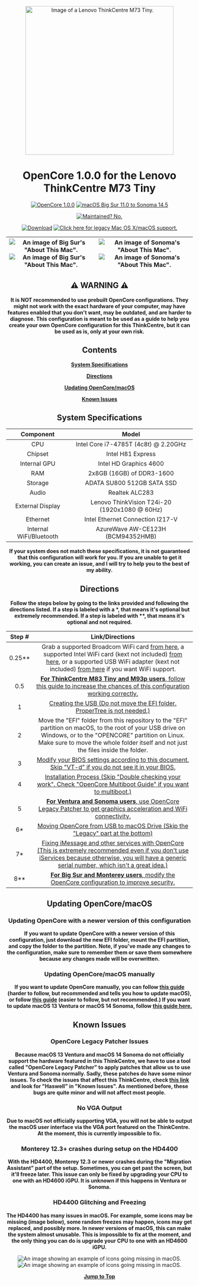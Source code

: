 <div align="center">

  <img src="https://github.com/UHDbits/M73-Tiny-OpenCore/raw/main/Resources/Images/ThinkCentre.png" alt="Image of a Lenovo ThinkCentre M73 Tiny." width="400px"/>
  
  # **OpenCore 1.0.0 for the Lenovo ThinkCentre M73 Tiny**
  
  [![OpenCore 1.0.0](https://img.shields.io/badge/OpenCore-1.0.0-004852)](https://github.com/acidanthera/OpenCorePkg)
  [![macOS Big Sur 11.0 to Sonoma 14.5](https://img.shields.io/badge/macOS-Big%20Sur%2011.0%20to%20Sonoma%2014.5-7D1B35?logo=apple)](https://apple.com/macos/sonoma)
  
  [![Maintained? No.](https://img.shields.io/badge/Maintained%3F-No.-772518)](https://github.com/UHDbits/M73-Tiny-OpenCore/commits)
  
  [![Download](https://img.shields.io/badge/Download-114B14?logo=data:image/svg+xml;base64,PHN2ZyB4bWxucz0iaHR0cDovL3d3dy53My5vcmcvMjAwMC9zdmciIHZpZXdCb3g9IjAgMCAyNCAyNCIgd2lkdGg9IjI0IiBoZWlnaHQ9IjI0Ij48cGF0aCBkPSJNNC45NyAxMS4wM2EuNzUuNzUgMCAxIDEgMS4wNi0xLjA2TDExIDE0Ljk0VjIuNzVhLjc1Ljc1IDAgMCAxIDEuNSAwdjEyLjE5bDQuOTctNC45N2EuNzUuNzUgMCAxIDEgMS4wNiAxLjA2bC02LjI1IDYuMjVhLjc1Ljc1IDAgMCAxLTEuMDYgMGwtNi4yNS02LjI1Wm0tLjIyIDkuNDdhLjc1Ljc1IDAgMCAwIDAgMS41aDE0LjVhLjc1Ljc1IDAgMCAwIDAtMS41SDQuNzVaIiBzdHlsZT0iZmlsbDojZmZmZmZmIj48L3BhdGg+PC9zdmc+)](https://github.com/UHDbits/M73-Tiny-OpenCore/releases/latest)
  [![Click here for legacy Mac OS X/macOS support.](https://img.shields.io/badge/Click%20here%20for%20legacy%20Mac%20OS%20X%2FmacOS%20support.-792316)](https://github.com/UHDbits/M73-Tiny-OpenCore/tree/legacy)
  
  | ![An image of Big Sur's "About This Mac".](/Resources/Images/About%20This%20Mac/DarkBigSurAboutThisMac.png#gh-dark-mode-only) ![An image of Big Sur's "About This Mac".](/Resources/Images/About%20This%20Mac/LightBigSurAboutThisMac.png#gh-light-mode-only) | ![An image of Sonoma's "About This Mac".](/Resources/Images/About%20This%20Mac/DarkSonomaAboutThisMac.png#gh-dark-mode-only) ![An image of Sonoma's "About This Mac".](/Resources/Images/About%20This%20Mac/LightSonomaAboutThisMac.png#gh-light-mode-only) |
  | ----------------------------------------- | ----------------------------------------- |
  
  ## ⚠️ WARNING ⚠️
  
  **It is NOT recommended to use prebuilt OpenCore configurations. They might not work with the exact hardware of your computer, may have features enabled that you don't want, may be outdated, and are harder to diagnose. This configuration is meant to be used as a guide to help you create your own OpenCore configuration for this ThinkCentre, but it can be used as is, only at your own risk.**
  
  ## Contents
  
  [**System Specifications**](#system-specifications)
  
  [**Directions**](#directions)

  [**Updating OpenCore/macOS**](#updating-opencoremacos)

  [**Known Issues**](#known-issues)
  
  ## System Specifications
  
  | Component | Model |
  | :-: | :-: |
  | CPU | Intel Core i7-4785T (4c8t) @ 2.20GHz |
  | Chipset | Intel H81 Express |
  | Internal GPU | Intel HD Graphics 4600 |
  | RAM | 2x8GB (16GB) of DDR3-1600 |
  | Storage | ADATA SU800 512GB SATA SSD |
  | Audio | Realtek ALC283 |
  | External Display | Lenovo ThinkVision T24i-20 (1920x1080 @ 60Hz)
  | Ethernet | Intel Ethernet Connection I217-V |
  | Internal WiFi/Bluetooth | AzureWave AW-CE123H (BCM94352HMB) |
  
  **If your system does not match these specifications, it is not guaranteed that this configuration will work for you. If you are unable to get it working, you can create an issue, and I will try to help you to the best of my ability.**

  ## Directions
  
  **Follow the steps below by going to the links provided and following the directions listed. If a step is labeled with a &#42;, that means it's optional but extremely recommended. If a step is labeled with &#42;&#42;, that means it's optional and not required.**

  | Step # | Link/Directions |
  | :-: | :-: |
  | 0.25** | Grab a supported Broadcom WiFi card [from here](https://dortania.github.io/Wireless-Buyers-Guide/types-of-wireless-card/mpcie.html), a supported Intel WiFi card (kext not included) [from here](https://openintelwireless.github.io/itlwm/Compat.html#), or a supported USB WiFi adapter (kext not included) [from here](https://github.com/chris1111/Wireless-USB-OC-Big-Sur-Adapter#%EF%B8%8E---known-working-and-testing-adapter) if you want WiFi support. |
  | 0.5 | [**For ThinkCentre M83 Tiny and M93p users**, follow this guide to increase the chances of this configuration working correctly.](/Resources/Documentation/M83andM93.md) |
  | 1 | [Creating the USB (Do not move the EFI folder. ProperTree is not needed.)](https://dortania.github.io/OpenCore-Install-Guide/installer-guide/#making-the-installer) |
  | 2 | Move the "EFI" folder from this repository to the "EFI" partition on macOS, to the root of your USB drive on Windows, or to the "OPENCORE" partition on Linux. Make sure to move the whole folder itself and not just the files inside the folder. |
  | 3 | [Modify your BIOS settings according to this document. Skip "VT-d" if you do not see it in your BIOS.](/Resources/Documentation/BIOSSettings.md) |
  | 4 | [Installation Process (Skip "Double checking your work". Check "OpenCore Multiboot Guide" if you want to multiboot.)](https://dortania.github.io/OpenCore-Install-Guide/installation/installation-process.html#booting-the-opencore-usb) |
  | 5 | [**For Ventura and Sonoma users**, use OpenCore Legacy Patcher to get graphics acceleration and WiFi connectivity.](/Resources/Documentation/OCLP.md) |
  | 6* | [Moving OpenCore from USB to macOS Drive (Skip the "Legacy" part at the bottom)](https://dortania.github.io/OpenCore-Post-Install/universal/oc2hdd.html) |
  | 7* | [Fixing iMessage and other services with OpenCore (This is extremely recommended even if you don't use iServices because otherwise, you will have a generic serial number, which isn't a great idea.)](https://dortania.github.io/OpenCore-Post-Install/universal/iservices.html) |
  | 8** | [**For Big Sur and Monterey users**, modify the OpenCore configuration to improve security.](/Resources/Documentation/Security.md) |

  ## Updating OpenCore/macOS
  
  ### Updating OpenCore with a newer version of this configuration
  **If you want to update OpenCore with a newer version of this configuration, just download the new EFI folder, mount the EFI partition, and copy the folder to the partition. Note, if you've made any changes to the configuration, make sure to remember them or save them somewhere because any changes made will be overwritten.**

  ### Updating OpenCore/macOS manually
  **If you want to update OpenCore manually, you can follow [this guide](https://dortania.github.io/OpenCore-Post-Install/universal/update.html#updating-opencore) (harder to follow, but recommended and tells you how to update macOS), or follow [this guide](https://www.insanelymac.com/forum/topic/347035-guide-updating-and-maintaining-opencore-new-method/) (easier to follow, but not recommended.) If you want to update macOS 13 Ventura or macOS 14 Sonoma, follow [this guide here.](/Resources/Documentation/OCLP.md#before-updating-macos)**

  ## Known Issues

  ### OpenCore Legacy Patcher Issues
  **Because macOS 13 Ventura and macOS 14 Sonoma do not officially support the hardware featured in this ThinkCentre, we have to use a tool called "OpenCore Legacy Patcher" to apply patches that allow us to use Ventura and Sonoma normally. Sadly, these patches do have some minor issues. To check the issues that affect this ThinkCentre, check [this link](https://github.com/dortania/OpenCore-Legacy-Patcher/issues/1008/) and look for "Haswell" in "Known Issues". As mentioned before, these bugs are quite minor and will not affect most people.**

  ### No VGA Output
  **Due to macOS not officially supporting VGA, you will not be able to output the macOS user interface via the VGA port featured on the ThinkCentre. At the moment, this is currently impossible to fix.**

  ### Monterey 12.3+ crashes during setup on the HD4400
  **With the HD4400, Monterey 12.3 or newer crashes during the "Migration Assistant" part of the setup. Sometimes, you can get past the screen, but it'll freeze later. This issue can only be fixed by upgrading your CPU to one with an HD4600 iGPU. It is unknown if this happens in Ventura or Sonoma.**

  ### HD4400 Glitching and Freezing
  **The HD4400 has many issues in macOS. For example, some icons may be missing (image below), some random freezes may happen, icons may get replaced, and possibly more. In newer versions of macOS, this can make the system almost unusable. This is impossible to fix at the moment, and the only thing you can do is upgrade your CPU to one with an HD4600 iGPU.**

  ![An image showing an example of icons going missing in macOS.](/Resources/Images/Missing%20Icons/DarkMissingIcons.png#gh-dark-mode-only) ![An image showing an example of icons going missing in macOS.](/Resources/Images/Missing%20Icons/LightMissingIcons.png#gh-light-mode-only)
  
  [**Jump to Top**](#opencore-100-for-the-lenovo-thinkcentre-m73-tiny)

</div>
